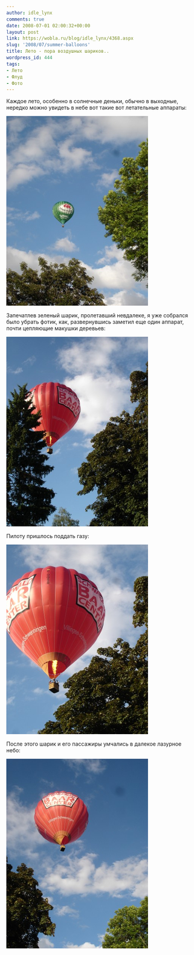 ```yaml
---
author: idle_lynx
comments: true
date: 2008-07-01 02:00:32+00:00
layout: post
link: https://wobla.ru/blog/idle_lynx/4368.aspx
slug: '2008/07/summer-balloons'
title: Лето - пора воздушных шариков..
wordpress_id: 444
tags:
- Лето
- Флуд
- Фото
---
```


Каждое лето, особенно в солнечные деньки, обычно в выходные, нередко можно увидеть в небе вот такие вот летательные аппараты:

![green-balloon-1](images/2009/03/green-balloon-1.jpg)

Запечатлев зеленый шарик, пролетавший невдалеке, я уже собрался было убрать фотик, как, развернувшись заметил еще один аппарат, почти цепляющие макушки деревьев:

![red-balloon-1](images/2009/03/red-balloon-1.jpg)

Пилоту пришлось поддать газу:

![red-balloon-2](images/2009/03/red-balloon-2.jpg)

После этого шарик и его пассажиры умчались в далекое лазурное небо:

![red-balloon-3](images/2009/03/red-balloon-3.jpg)
